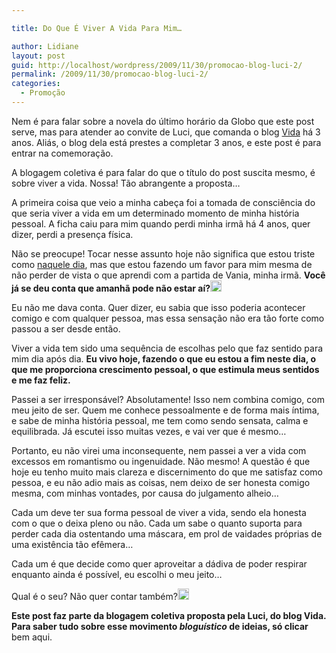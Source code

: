 ```yaml
---

title: Do Que É Viver A Vida Para Mim…

author: Lidiane
layout: post
guid: http://localhost/wordpress/2009/11/30/promocao-blog-luci-2/
permalink: /2009/11/30/promocao-blog-luci-2/
categories:
  - Promoção
---
```

Nem é para falar sobre a novela do último horário da Globo que este post serve, mas para atender ao convite de Luci, que comanda o blog <a href="http://reencontrandoaspalavras.blogspot.com/" target="_blank">Vida</a> há 3 anos. Aliás, o blog dela está prestes a completar 3 anos, e este post é para entrar na comemoração.

A blogagem coletiva é para falar do que o título do post suscita mesmo, é sobre viver a vida. Nossa! Tão abrangente a proposta…

A primeira coisa que veio a minha cabeça foi a tomada de consciência do que seria viver a vida em um determinado momento de minha história pessoal. A ficha caiu para mim quando perdi minha irmã há 4 anos, quer dizer, perdi a presença física.

Não se preocupe! Tocar nesse assunto hoje não significa que estou triste como [naquele dia](http://www.trololodemulher.com.br/2009/08/13/do-que-me-incomoda-hoje-na-minha-existncia/), mas que estou fazendo um favor para mim mesma de não perder de vista o que aprendi com a partida de Vania, minha irmã. **Você já se deu conta que amanhã pode não estar aí?[<img style="display: inline;" title="EmoticonEyebrow" src="http://www.trololodemulher.com.br/blog/wp-content/uploads/2009/11/emoticoneyebrow_thumb3.gif" alt="EmoticonEyebrow" width="18" height="18" />](http://www.trololodemulher.com.br/blog/wp-content/uploads/2009/11/emoticoneyebrow3.gif)** 

Eu não me dava conta. Quer dizer, eu sabia que isso poderia acontecer comigo e com qualquer pessoa, mas essa sensação não era tão forte como passou a ser desde então.

Viver a vida tem sido uma sequência de escolhas pelo que faz sentido para mim dia após dia. **Eu vivo hoje, fazendo o que eu estou a fim neste dia, o que me proporciona crescimento pessoal, o que estimula meus sentidos e me faz feliz.** 

Passei a ser irresponsável? Absolutamente! Isso nem combina comigo, com meu jeito de ser. Quem me conhece pessoalmente e de forma mais íntima, e sabe de minha história pessoal, me tem como sendo sensata, calma e equilibrada. Já escutei isso muitas vezes, e vai ver que é mesmo…

Portanto, eu não virei uma inconsequente, nem passei a ver a vida com excessos em romantismo ou ingenuidade. Não mesmo! A questão é que hoje eu tenho muito mais clareza e discernimento do que me satisfaz como pessoa, e eu não adio mais as coisas, nem deixo de ser honesta comigo mesma, com minhas vontades, por causa do julgamento alheio…

Cada um deve ter sua forma pessoal de viver a vida, sendo ela honesta com o que o deixa pleno ou não. Cada um sabe o quanto suporta para perder cada dia ostentando uma máscara, em prol de vaidades próprias de uma existência tão efêmera…

Cada um é que decide como quer aproveitar a dádiva de poder respirar enquanto ainda é possível, eu escolhi o meu jeito…

Qual é o seu? Não quer contar também?[<img style="display: inline;" title="EmoticonHappy" src="http://www.trololodemulher.com.br/blog/wp-content/uploads/2009/11/emoticonhappy_thumb3.gif" alt="EmoticonHappy" width="18" height="18" />](http://www.trololodemulher.com.br/blog/wp-content/uploads/2009/11/emoticonhappy3.gif)

**Este post faz parte da blogagem coletiva proposta pela Luci, do blog Vida. Para saber tudo sobre esse movimento _bloguístico_ de ideias, só clicar** bem aqui.